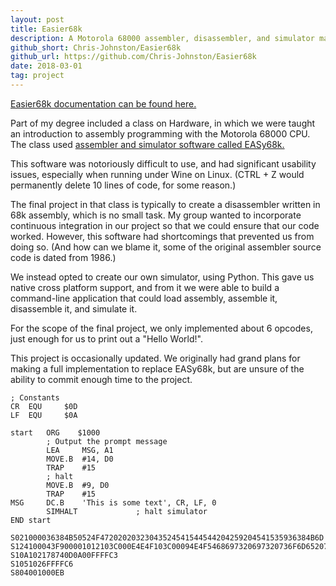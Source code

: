 ```yaml
---
layout: post
title: Easier68k
description: A Motorola 68000 assembler, disassembler, and simulator made in Python.
github_short: Chris-Johnston/Easier68k
github_url: https://github.com/Chris-Johnston/Easier68k
date: 2018-03-01
tag: project
---
```


[Easier68k documentation can be found here.](https://chris-johnston.me/Easier68k/)

Part of my degree included a class on Hardware, in which we were taught an
introduction to assembly programming with the Motorola 68000 CPU.
The class used [assembler and simulator software called EASy68k.](http://www.easy68k.com/)

This software was notoriously difficult to use, and had significant usability
issues, especially when running under Wine on Linux.
(CTRL + Z would permanently delete 10 lines of code, for some reason.)

The final project in that class is typically to create a disassembler
written in 68k assembly, which is no small task.
My group wanted to incorporate continuous integration in our project
so that we could ensure that our code worked.
However, this software had shortcomings that prevented us from doing so. (And
how can we blame it, some of the original assembler source code is dated from
1986.)

We instead opted to create our own simulator, using Python. This gave
us native cross platform support, and from it we were able to build a command-line
application that could load assembly, assemble it, disassemble it, and simulate it.

For the scope of the final project, we only implemented about 6 opcodes,
just enough for us to print out a "Hello World!".

This project is occasionally updated. We originally had grand plans for
making a full implementation to replace EASy68k, but are unsure of the
ability to commit enough time to the project.

```
; Constants
CR  EQU     $0D
LF  EQU     $0A

start   ORG    $1000
        ; Output the prompt message
        LEA     MSG, A1 
        MOVE.B  #14, D0 
        TRAP    #15     
        ; halt
        MOVE.B  #9, D0
        TRAP    #15
MSG     DC.B    'This is some text', CR, LF, 0
        SIMHALT             ; halt simulator
END start
```

```
S021000036384B50524F47202020323043524541544544204259204541535936384B6D
S124100043F900001012103C000E4E4F103C00094E4F5468697320697320736F6D6520746523
S10A102178740D0A00FFFFC3
S1051026FFFFC6
S804001000EB
```